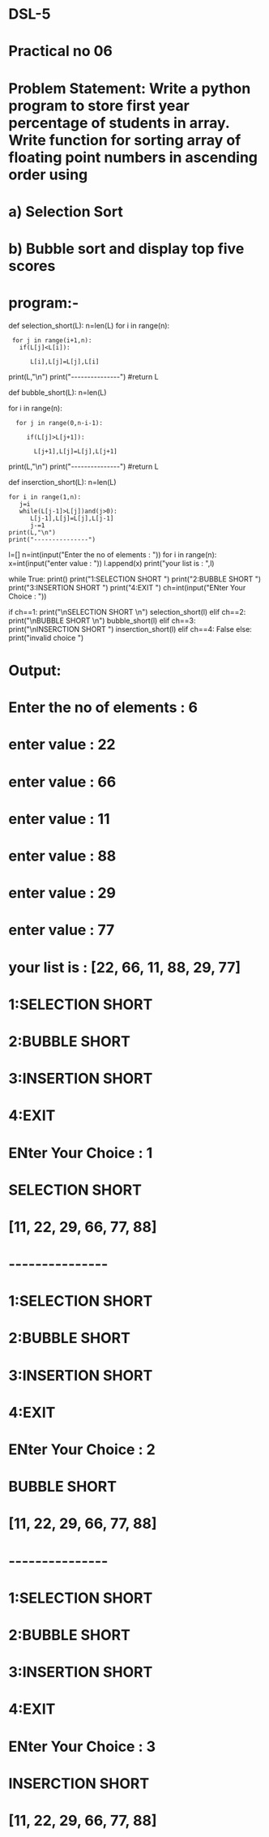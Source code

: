 # DSL-5
# Practical no 06 
# Problem Statement: Write a python program to store first year percentage of students in array. Write function for sorting array of floating point numbers in ascending order using 
# a) Selection Sort 
# b) Bubble sort and display top five scores
# program:-
def selection_short(L):
   n=len(L)
   for i in range(n):
     
     for j in range(i+1,n):
       if(L[j]<L[i]):
          
          L[i],L[j]=L[j],L[i]
   print(L,"\n")
   print("---------------")
   #return L
   
def bubble_short(L):
   n=len(L)
   
   for i in range(n):
      
      for j in range(0,n-i-1):
         
         if(L[j]>L[j+1]):
            
           L[j+1],L[j]=L[j],L[j+1]
   print(L,"\n")
   print("---------------")
   #return L


def inserction_short(L):
    n=len(L)
    
    for i in range(1,n):
       j=i
       while(L[j-1]>L[j])and(j>0):
          L[j-1],L[j]=L[j],L[j-1]
          j-=1
    print(L,"\n")
    print("---------------")




l=[]
n=int(input("Enter the no of elements : "))
for i in range(n):
   x=int(input("enter value :  "))
   l.append(x)
print("your list is : ",l)
      
while True:
   print()
   print("1:SELECTION SHORT ")
   print("2:BUBBLE SHORT ")
   print("3:INSERTION SHORT ")
   print("4:EXIT ")
   ch=int(input("ENter Your Choice : "))
   
   if ch==1:
        print("\nSELECTION SHORT \n")
        selection_short(l)
   elif ch==2:
        print("\nBUBBLE SHORT \n")
        bubble_short(l)
   elif ch==3:
        print("\nINSERCTION SHORT ")
        inserction_short(l)
   elif ch==4:
        False
   else:
       print("invalid choice ")

# Output:
# Enter the no of elements : 6
# enter value :  22
# enter value :  66
# enter value :  11
# enter value :  88
# enter value :  29
# enter value :  77
# your list is :  [22, 66, 11, 88, 29, 77]

# 1:SELECTION SHORT 
# 2:BUBBLE SHORT 
# 3:INSERTION SHORT 
# 4:EXIT 
# ENter Your Choice : 1
# SELECTION SHORT
# [11, 22, 29, 66, 77, 88]
# ---------------

# 1:SELECTION SHORT
# 2:BUBBLE SHORT
# 3:INSERTION SHORT
# 4:EXIT
# ENter Your Choice : 2
# BUBBLE SHORT
# [11, 22, 29, 66, 77, 88]
# ---------------
# 1:SELECTION SHORT
# 2:BUBBLE SHORT
# 3:INSERTION SHORT
# 4:EXIT
# ENter Your Choice : 3
# INSERCTION SHORT
# [11, 22, 29, 66, 77, 88]
